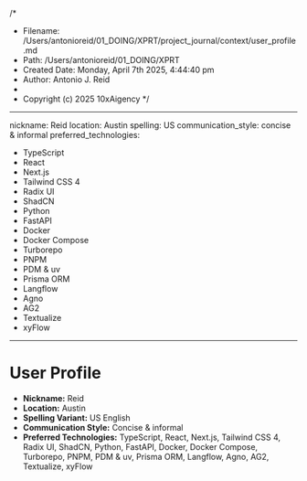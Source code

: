 /\*

- Filename: /Users/antonioreid/01_DOING/XPRT/project_journal/context/user_profile.md
- Path: /Users/antonioreid/01_DOING/XPRT
- Created Date: Monday, April 7th 2025, 4:44:40 pm
- Author: Antonio J. Reid
-
- Copyright (c) 2025 10xAigency
  \*/

---

nickname: Reid
location: Austin
spelling: US
communication_style: concise & informal
preferred_technologies:

- TypeScript
- React
- Next.js
- Tailwind CSS 4
- Radix UI
- ShadCN
- Python
- FastAPI
- Docker
- Docker Compose
- Turborepo
- PNPM
- PDM & uv
- Prisma ORM
- Langflow
- Agno
- AG2
- Textualize
- xyFlow

---

# User Profile

- **Nickname:** Reid
- **Location:** Austin
- **Spelling Variant:** US English
- **Communication Style:** Concise & informal
- **Preferred Technologies:**
  TypeScript, React, Next.js, Tailwind CSS 4, Radix UI, ShadCN, Python, FastAPI, Docker, Docker Compose, Turborepo, PNPM, PDM & uv, Prisma ORM, Langflow, Agno, AG2, Textualize, xyFlow
